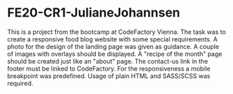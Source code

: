 # FE20-CR1-JulianeJohannsen
This is a project from the bootcamp at CodeFactory Vienna.
The task was to create a responsive food blog website with some special requirements. A photo for the design of the landing page was given as guidance.
A couple of images with overlays should be displayed. A "recipe of the month" page should be created just like an "about" page. 
The contact-us link in the footer must be linked to CodeFactory. For the responsiveness a mobile breakpoint was predefined.
Usage of plain HTML and SASS/SCSS was required.
